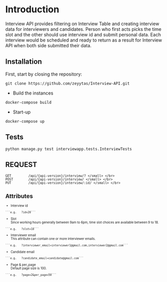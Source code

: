 <h1>Introduction</h1> 

Interview API provides filtering on Interview Table and creating interview data for interviewers and candidates.
Person who first acts picks the time slot and the other should use interview id and submit personal data. 
Each interview would be scheduled and ready to return as a result for Interview API when both side submitted their data.

## Installation

First, start by closing the repository:

```
git clone https://github.com/zeyytas/Interview-API.git
```

- Build the instances
```
docker-compose build
```

- Start-up
```
docker-compose up
```
## Tests 

``` python manage.py test interviewapp.tests.InterviewTests ```


## REQUEST

<small>

```
GET         /api/{api-version}/interview/? </small> </br>
POST        /api/{api-version}/interview/ </small> </br>
PUT         /api/{api-version}/interview/:id/ </small> </br>
```

## Attributes

<small>
   
   - Interview id

    ```e.g.   ?id=20```
   
   - Slot </br>
   Since working hours generally between 9am to 6pm, time slot choices are available between 9 to 18.

    ```e.g.   ?slot=18```
   
   - Interviewer email </br>
   This attribute can contain one or more interviewer emails.

    ```e.g.   ?interviewer_email=interviewer1@gmail.com,interviewer2@gmail.com```


   - Candidate email

    ```e.g.   ?candidate_email=candidate@gmail.com```
   
   - Page & per_page </br>
   Default page size is 100.

    ```e.g.   ?page=2&per_page=50```
  
</small>
